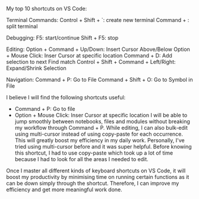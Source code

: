 My top 10 shortcuts on VS Code:

Terminal Commands:
Control + Shift + `: create new terminal
Command + \: split terminal

Debugging:
F5: start/continue
Shift + F5: stop

Editing:
Option + Command + Up/Down: Insert Cursor Above/Below
Option + Mouse Click: Inser Cursor at specific location
Command + D: Add selection to next Find match
Control + Shift + Command + Left/Right: Expand/Shrink Selection

Navigation:
Command + P: Go to File
Command + Shift + O: Go to Symbol in File

I believe I will find the following shortcuts useful:
- Command + P: Go to file
- Option + Mouse Click: Inser Cursor at specific location
I will be able to jump smoothly between notebooks, files and modules without breaking my workflow through Command + P. While editing, I can also bulk-edit using multi-cursor instead of using copy-paste for each occurrence. This will greatly boost my efficiency in my daily work. Personally, I've tried using multi-cursor before and it was super helpful. Before knowing this shortcut, I had to use copy-paste which took up a lot of time because I had to look for all the areas I needed to edit. 

Once I master all different kinds of keyboard shortcuts on VS Code, it will boost my productivity by minimising time on running certain functions as it can be down simply through the shortcut. Therefore, I can improve my efficiency and get more meaningful work done. 
